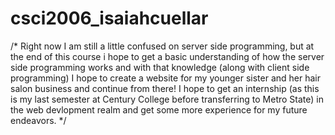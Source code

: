 # csci2006_isaiahcuellar

/* Right now I am still a little confused on server side programming, but at the end of this course i hope to get a basic understanding of how the server side programming works
and with that knowledge (along with client side programming) I hope to create a website for my younger sister and her hair salon business and continue from there! I hope to get an internship (as this is my last semester at Century College before transferring to Metro State) in the web devlopment realm and get some more experience for my future endeavors. */
